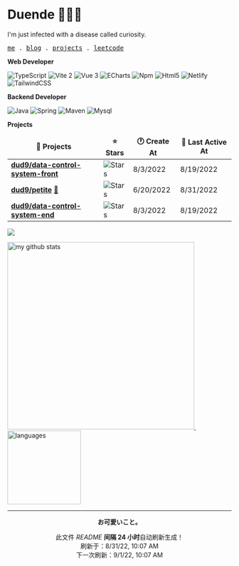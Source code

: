 # Duende 🧑🏻‍💻 

I'm just infected with a disease called curiosity.

<p align="left">
  <samp>
    <a href="https://duende.netlify.app/">me</a> .
    <a href="https://duende.netlify.app/posts">blog</a> .
    <a href="https://duende.netlify.app/projects">projects</a> .
    <a href="https://duende.netlify.app/codes">leetcode</a>
  </samp>
</p>

**Web Developer**

<p>
  <img alt="TypeScript"
    src="https://img.shields.io/badge/-TypeScript-007ACC?style=flat-square&logo=typescript&logoColor=white" />
  <img alt="Vite 2" src="https://img.shields.io/badge/-Vite2-81A3F9?style=flat-square&logo=vite&logoColor=white" />
  <img alt="Vue 3" src="https://img.shields.io/badge/-Vue3-5BA17F?style=flat-square&logo=vue.js&logoColor=white" />
  <img alt="ECharts"
    src="https://img.shields.io/badge/-ECharts-E10098?style=flat-square&logo=apacheecharts&logoColor=white" />
  <img alt="Npm" src="https://img.shields.io/badge/-NPM-CB3837?style=flat-square&logo=npm&logoColor=white" />
  <img alt="Html5" src="https://img.shields.io/badge/-HTML5-E34F26?style=flat-square&logo=html5&logoColor=white" />
  <img alt="Netlify" src="https://img.shields.io/badge/-Netlify-5DE9E0?style=flat-square&logo=netlify&logoColor=white" />
  <img alt="TailwindCSS"
    src="https://img.shields.io/badge/-tailwindcss-50B3D0?style=flat-square&logo=tailwindcss&logoColor=white" />
</p>

**Backend Developer**

<p>
  <img alt="Java" 
    src="https://img.shields.io/badge/-Java-ea2845?style=flat-square&logo=openjdk&logoColor=white" />
  <img alt="Spring" src="https://img.shields.io/badge/-Spring-6DB33F?style=flat-square&logo=spring&logoColor=white" />
  <img alt="Maven" 
    src="https://img.shields.io/badge/-Maven-0088CC?style=flat-square&logo=apachemaven&logoColor=white" />
  <img alt="Mysql" src="https://img.shields.io/badge/-Mysql-F29111?style=flat-square&logo=mysql&logoColor=white" />
</p>

**Projects**

<table><thead align=center><tr border: none;><td><b>🎁 Projects</b></td><td><b>⭐ Stars</b></td><td><b>🕐 Create At</b></td><td><b>📅 Last Active At</b></td></tr></thead><tbody><tr><td><a href=https://github.com/dud9/data-control-system-front target=_blank><b>dud9/data-control-system-front</b></a></td><td><img alt=Stars src="https://img.shields.io/github/stars/dud9/data-control-system-front?style=flat-square&labelColor=343b41"></td><td>8/3/2022</td><td>8/19/2022</td></tr><tr><td><a href=https://github.com/dud9/petite target=_blank><b>dud9/petite</b></a> <a href=https://petite.netlify.app/ target=_blank>🔗</a></td><td><img alt=Stars src="https://img.shields.io/github/stars/dud9/petite?style=flat-square&labelColor=343b41"></td><td>6/20/2022</td><td>8/31/2022</td></tr><tr><td><a href=https://github.com/dud9/data-control-system-end target=_blank><b>dud9/data-control-system-end</b></a></td><td><img alt=Stars src="https://img.shields.io/github/stars/dud9/data-control-system-end?style=flat-square&labelColor=343b41"></td><td>8/3/2022</td><td>8/19/2022</td></tr></tbody></table>

<a href="#">
    <p align="left">
        <img src="https://github-profile-trophy.vercel.app/?username=dud9&column=7&theme=onedark&no-frame=true" />
    </p>
</a>

<a align="center" href="#">
  <p align="left">
    <img src="https://github-readme-stats.vercel.app/api?username=dud9&show_icons=true&theme=tokyonight&hide_border=true"
     alt="my github stats" width="420" />&nbsp;<img src="https://github-readme-stats.vercel.app/api/top-langs/?username=dud9&layout=compact&theme=tokyonight&hide_border=true" alt="languages" height="165" />
  </p>
</a>

------------

<p align=center><strong>お可愛いこと。</strong></p>
<p align=center>此文件 <i>README</i> <b>间隔 24 小时</b>自动刷新生成！<br>刷新于：8/31/22, 10:07 AM<br>下一次刷新：9/1/22, 10:07 AM</p>
